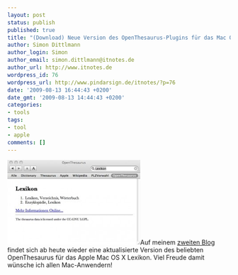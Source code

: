 ```yaml
---
layout: post
status: publish
published: true
title: "(Download) Neue Version des OpenThesaurus-Plugins für das Mac OS X Lexikon"
author: Simon Dittlmann
author_login: Simon
author_email: simon.dittlmann@itnotes.de
author_url: http://www.itnotes.de
wordpress_id: 76
wordpress_url: http://www.pindarsign.de/itnotes/?p=76
date: '2009-08-13 16:44:43 +0200'
date_gmt: '2009-08-13 14:44:43 +0200'
categories:
- tools
tags:
- tool
- apple
comments: []
---
```

<p><a href="/assets/downloads/uploads/2009/08/lexikon.jpg"><img class="alignleft size-medium wp-image-77" title="lexikon" src="/assets/downloads/uploads/2009/08/lexikon-300x191.jpg" alt="lexikon" width="300" height="191" /></a>Auf meinem <a href="http://www.pindarsign.de/webblog/?p=57" target="_blank">zweiten Blog</a> findet sich ab heute wieder eine aktualisierte Version des beliebten OpenThesaurus f&uuml;r das Apple Mac OS X Lexikon. Viel Freude damit w&uuml;nsche ich allen Mac-Anwendern!</p>
